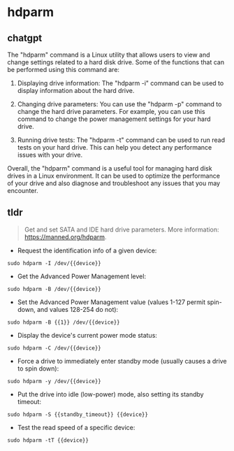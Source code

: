 # hdparm 
## chatgpt 
The "hdparm" command is a Linux utility that allows users to view and change settings related to a hard disk drive. Some of the functions that can be performed using this command are:

1. Displaying drive information: The "hdparm -i" command can be used to display information about the hard drive.

2. Changing drive parameters: You can use the "hdparm -p" command to change the hard drive parameters. For example, you can use this command to change the power management settings for your hard drive.

3. Running drive tests: The "hdparm -t" command can be used to run read tests on your hard drive. This can help you detect any performance issues with your drive.

Overall, the "hdparm" command is a useful tool for managing hard disk drives in a Linux environment. It can be used to optimize the performance of your drive and also diagnose and troubleshoot any issues that you may encounter. 

## tldr 
 
> Get and set SATA and IDE hard drive parameters.
> More information: <https://manned.org/hdparm>.

- Request the identification info of a given device:

`sudo hdparm -I /dev/{{device}}`

- Get the Advanced Power Management level:

`sudo hdparm -B /dev/{{device}}`

- Set the Advanced Power Management value (values 1-127 permit spin-down, and values 128-254 do not):

`sudo hdparm -B {{1}} /dev/{{device}}`

- Display the device's current power mode status:

`sudo hdparm -C /dev/{{device}}`

- Force a drive to immediately enter standby mode (usually causes a drive to spin down):

`sudo hdparm -y /dev/{{device}}`

- Put the drive into idle (low-power) mode, also setting its standby timeout:

`sudo hdparm -S {{standby_timeout}} {{device}}`

- Test the read speed of a specific device:

`sudo hdparm -tT {{device}}`
